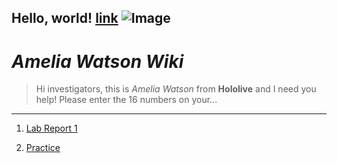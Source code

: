 **Hello, world!**
[link](https://youtu.be/GZqizez1Dzs)
![Image](https://static.miraheze.org/hololivewiki/thumb/e/e8/Watson_Amelia_-_Portrait_01.png/580px-Watson_Amelia_-_Portrait_01.png)
---
# _Amelia Watson Wiki_
> Hi investigators, this is _Amelia Watson_ from **Hololive** and I need you help! Please enter the 16 numbers on your...

***

1) [Lab Report 1](https://github.com/Valval144/cse15l-lab-reports/blob/main/lab-report-1-week-0.md)

2) [Practice](https://github.com/Valval144/cse15l-lab-reports/blob/main/practice.md)
